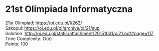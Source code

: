 # 21st Olimpiada Informatyczna
21st Olimpiad: https://oi.edu.pl/l/262/ <br />
Szkopuł:  https://oi.edu.pl/pl/archive/oi/21/sup<br />
Solution: http://oi.edu.pl/static/attachment/20151031/oi21.pdf#page=117 <br />
Time Complexity: O(n) <br />
Points: 100 <br />